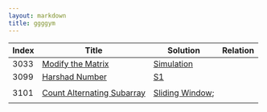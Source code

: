 ```yaml
---
layout: markdown
title: ggggym
---
```



| Index | Title                                                        | Solution                                                     | Relation |
| ----- | ------------------------------------------------------------ | ------------------------------------------------------------ | -------- |
| 3033  | [Modify the Matrix](https://leetcode.cn/problems/modify-the-matrix/description/) | [Simulation](../code.html?file=LC3033_Modify_the_Matrix_S1_Simulation.py) |          |
| 3099  | [Harshad Number](https://leetcode.cn/problems/harshad-number/description/) | [S1](../code.html?file=LC3099_Harshad_Number_S1_Simulation.py) |          |
|       |                                                              |                                                              |          |
| 3101  | [Count Alternating Subarray](https://leetcode.cn/problems/count-alternating-subarrays/description/) | [Sliding Window](../code.html?file=LC3101_Count_Alternating_Subarrays_S1_Sliding_Window.py); |          |
|       |                                                              |                                                              |          |

